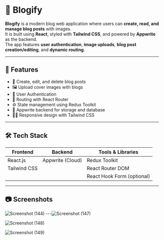 # 📖 Blogify

**Blogify** is a modern blog web application where users can **create, read, and manage blog posts** with images.  
It is built using **React**, styled with **Tailwind CSS**, and powered by **Appwrite** as the backend.  
The app features **user authentication**, **image uploads**, **blog post creation/editing**, and **dynamic routing**.



---

## 🚀 Features

- 📝 Create, edit, and delete blog posts
- 🖼 Upload cover images with blogs
- 🔐 User Authentication
- 🧭 Routing with React Router
- ⚙️ State management using Redux Toolkit
- 📁 Appwrite backend for storage and database
- 🧑‍💻 Responsive design with Tailwind CSS

---

## 🛠️ Tech Stack

| Frontend   | Backend         | Tools & Libraries     |
|------------|------------------|------------------------|
| React.js   | Appwrite (Cloud) | Redux Toolkit          |
| Tailwind CSS |                | React Router DOM       |
|             |                | React Hook Form (optional) |

---

## 📷 Screenshots
![Screenshot (144)](https://github.com/user-attachments/assets/5a76fb86-8ba4-4d72-b77d-64dc1cddea11)
---![Screenshot (147)](https://github.com/user-attachments/assets/c9f421bf-3766-4f44-a4aa-1176ea4b6326)

![Screenshot (148)](https://github.com/user-attachments/assets/c54b21b1-6a27-48f3-a578-3e5eb6792c83)

![Screenshot (149)](https://github.com/user-attachments/assets/33ef400d-ccfc-49a6-ab5f-929316b8f990)

